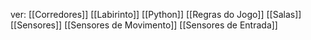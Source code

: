 ver: 
	[[Corredores]]
	[[Labirinto]]
	[[Python]]
	[[Regras do Jogo]]
	[[Salas]]
	[[Sensores]]
	[[Sensores de Movimento]]
	[[Sensores de Entrada]]
